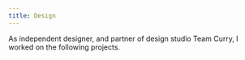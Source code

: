 ```yaml
---
title: Design
---
```


As independent designer, and partner of design studio Team Curry, I worked on the following projects.

